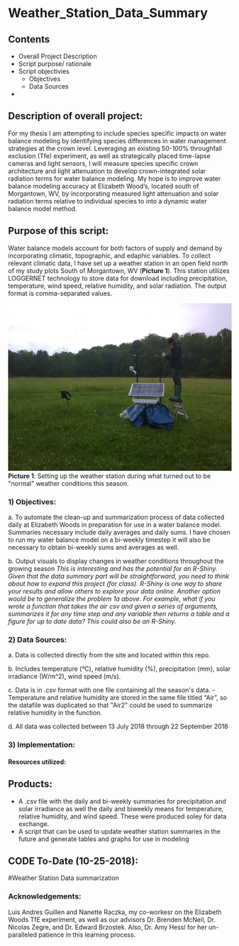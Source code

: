 # Weather_Station_Data_Summary
## Contents
- Overall Project Description
- Script purpose/ rationale 
- Script objectivies 
  - Objectives
  - Data Sources
- 

## Description of overall project:
For my thesis I am attempting to include species specific impacts on water balance modeling by identifying species differences in water management strategies at the crown level. Leveraging an existing 50-100% throughfall exclusion (Tfe) experiment, as well as strategically placed time-lapse cameras and light sensors, I will measure species specific crown architecture and light attenuation to develop crown-integrated solar radiation terms for water balance modeling. My hope is to improve water balance modeling accuracy at Elizabeth Wood’s, located south of Morgantown, WV, by incorporating measured light attenuation and solar radiation terms relative to individual species to into a dynamic water balance model method.  

## Purpose of this script:
Water balance models account for both factors of supply and demand by incorporating climatic, topographic, and edaphic variables. To collect relevant climatic data, I have set up a weather station in an open field north of my study plots South of Morgantown, WV (**Picture 1**). This station utilizes LOGGERNET technology to store data for download including precipitation, temperature, wind speed, relative humidity, and solar radiation. The output format is comma-separated values.

![alt text](https://github.com/caseybn/Weather_Station_Data_Summary/blob/master/Pictures/Weather_Station.jpg)
**Picture 1**: Setting up the weather station during what turned out to be "normal" weather conditions this season. 

### 1) Objectives:
a. To automate the clean-up and summarization process of data collected daily at Elizabeth Woods in preparation for use in a water balance model. Summaries necessary include daily averages and daily sums. I have chosen to run my water balance model on a bi-weekly timestep it will also be necessary to obtain bi-weekly sums and averages as well.  

b. Output visuals to display changes in weather conditions throughout the growing season
_This is interesting and has the potential for an R-Shiny.  Given that the data summary part will be straightforward, you need to think about how to expand this project (for class). R-Shiny is one way to share your results and allow others to explore your data online.  Another option would be to generalize the problem 1a above.  For example, what if you wrote a function that takes the air csv and given a series of arguments, summarizes it for any time step and any variable then returns a table and a figure for up to date data?  This could also be an R-Shiny._

### 2) Data Sources:
a. Data is collected directly from the site and located within this repo.

b. Includes temperature (°C), relative humidity (%), precipitation (mm), solar irradiance (W/m^2), wind speed (m/s).

c. Data is in .csv format with one file containing all the season's data.
-Temperature and relative humidity are stored in the same file titled “Air”, so the datafile was duplicated so that "Air2" could be used to summarize relative humidity in the function.

d. All data was collected between 13 July 2018 through 22 September 2018

### 3) Implementation:


#### Resources utilized:

## Products:
- A .csv file with the daily and bi-weekly summaries for precipitation and solar irradiance as well the daily and biweekly means for temperature, relative humidity, and wind speed. These were produced soley for data exchange.
- A script that can be used to update weather station summaries in the future and generate tables and graphs for use in modeling


## CODE To-Date (10-25-2018):
#Weather Station Data summarization


### Acknowledgements: 
Luis Andres Guillen and Nanette Raczka, my co-workesr on the Elizabeth Woods TfE experiment, as well as our advisors Dr. Brenden McNeil, Dr. Nicolas Zegre, and Dr. Edward Brzostek. Also, Dr. Amy Hessl for her un-paralleled patience in this learning process.    
